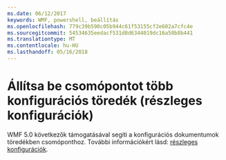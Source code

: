 ```yaml
---
ms.date: 06/12/2017
keywords: WMF, powershell, beállítás
ms.openlocfilehash: 779c39b590c05b944c61f53155cf2e602a7cfc4e
ms.sourcegitcommit: 54534635eedacf531d8d6344019dc16a50b8b441
ms.translationtype: MT
ms.contentlocale: hu-HU
ms.lasthandoff: 05/16/2018
---
```

# <a name="configure-node-with-multiple-configuration-fragments-partial-configurations"></a>Állítsa be csomópontot több konfigurációs töredék (részleges konfigurációk)

WMF 5.0 következők támogatásával segíti a konfigurációs dokumentumok töredékben csomóponthoz. További információkért lásd: [részleges konfigurációk](https://msdn.microsoft.com/powershell/dsc/partialconfigs).
